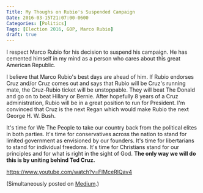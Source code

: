 ```yaml
---
Title: My Thoughs on Rubio's Suspended Campaign
Date: 2016-03-15T21:07:00-0600
Categories: [Politics]
Tags: [Election 2016, GOP, Marco Rubio]
draft: true
---
```


I respect Marco Rubio for his decision to suspend his campaign. He has cemented
himself in my mind as a person who cares about this great American Republic.

I believe that Marco Rubio's best days are ahead of him. If Rubio endorses Cruz
and/or Cruz comes out and says that Rubio will be Cruz's running mate, the
Cruz-Rubio ticket will be unstoppable. They will beat The Donald and go on to
beat Hillary or Bernie. After hopefully 8 years of a Cruz administration, Rubio
will be in a great position to run for President. I'm convinced that Cruz is the
next Regan which would make Rubio the next George H. W. Bush.

It's time for We The People to take our country back from the political elites
in both parties. It's time for conservatives across the nation to stand for
limited government as envisioned by our founders. It's time for libertarians to
stand for individual freedoms. It's time for Christians stand for our principles
and for what is right in the sight of God. **The only way we will do this is by
uniting behind Ted Cruz.**

https://www.youtube.com/watch?v=FIMceRlQav4

(Simultaneously posted on
[Medium](https://medium.com/@sumner.evans/my-thoughts-on-rubio-s-suspended-campaign-c0793fb9b1ed#.gdqndc4sh).)
